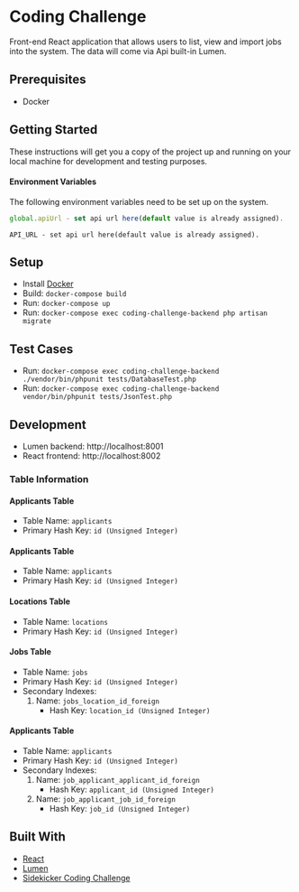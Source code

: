 # Coding Challenge

Front-end React application that allows users to list, view and import jobs into the system. The data will come via Api built-in Lumen. 

## Prerequisites
- Docker

## Getting Started

These instructions will get you a copy of the project up and running on your
local machine for development and testing purposes.

#### Environment Variables
The following environment variables need to be set up on the system.

```Config.js
global.apiUrl - set api url here(default value is already assigned).
```
```.env
API_URL - set api url here(default value is already assigned).
```


## Setup
* Install [Docker](https://docs.docker.com/get-started/)
* Build: `docker-compose build`
* Run: `docker-compose up`
* Run: `docker-compose exec coding-challenge-backend php artisan migrate`

## Test Cases
* Run: `docker-compose exec coding-challenge-backend ./vendor/bin/phpunit tests/DatabaseTest.php`
* Run: `docker-compose exec coding-challenge-backend vendor/bin/phpunit tests/JsonTest.php`

## Development
* Lumen backend: http://localhost:8001
* React frontend: http://localhost:8002

### Table Information

#### Applicants Table

- Table Name: `applicants`
- Primary Hash Key: `id (Unsigned Integer)`

#### Applicants Table

- Table Name: `applicants`
- Primary Hash Key: `id (Unsigned Integer)`

#### Locations Table

- Table Name: `locations`
- Primary Hash Key: `id (Unsigned Integer)`

#### Jobs Table

- Table Name: `jobs`
- Primary Hash Key: `id (Unsigned Integer)`
- Secondary Indexes:
  1.  Name: `jobs_location_id_foreign`
      - Hash Key: `location_id (Unsigned Integer)`

#### Applicants Table

- Table Name: `applicants`
- Primary Hash Key: `id (Unsigned Integer)`
- Secondary Indexes:
  1.  Name: `job_applicant_applicant_id_foreign`
      - Hash Key: `applicant_id (Unsigned Integer)`
  2.  Name: `job_applicant_job_id_foreign`
      - Hash Key: `job_id (Unsigned Integer)`

## Built With

* [React](https://reactjs.org/)
* [Lumen](https://lumen.laravel.com/)
* [Sidekicker Coding Challenge](https://github.com/getsidekicker/coding-challenge/)